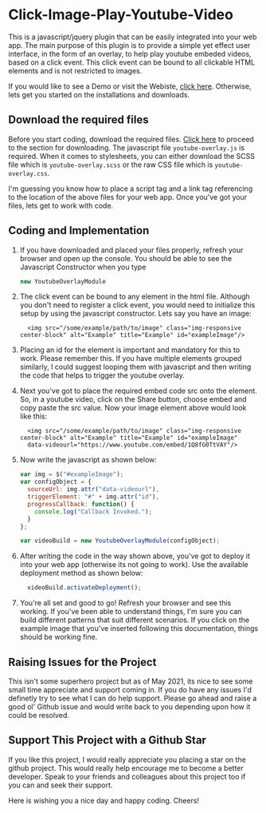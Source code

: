 # Click-Image-Play-Youtube-Video
This is a javascript/jquery plugin that can be easily integrated into your web app. The main purpose of this plugin is to provide a 
simple yet effect user interface, in the form of an overlay, to help play youtube embeded videos, based on a click event. This click 
event can be bound to all clickable HTML elements and is not restricted to images.

If you would like to see a Demo or visit the Webiste, <a href="https://sricharankrishnan.github.io/click-image-play-youtube-video/">click here</a>.
Otherwise, lets get you started on the installations and downloads.

## Download the required files
Before you start coding, download the required files. <a href="https://github.com/sricharankrishnan/click-image-play-youtube-video/tree/master/plugin-bundle-files">Click here</a> 
to proceed to the section for downloading. The javascript file `youtube-overlay.js` is required. When it comes to stylesheets, you can either download the 
SCSS file which is `youtube-overlay.scss` or the raw CSS file which is `youtube-overlay.css`.

I'm guessing you know how to place a script tag and a link tag referencing to the location of the above files for your web app. Once you've got your 
files, lets get to work with code.

## Coding and Implementation
1.  If you have downloaded and placed your files properly, refresh your browser and open up the console. You should be able to see the Javascript Constructor 
    when you type 
    ```javascript 
    new YoutubeOverlayModule
    ```

2.  The click event can be bound to any element in the html file. Although you don't need to register a click event, you would need to initialize this setup 
    by using the javascript constructor. Lets say you have an image:
    ```
      <img src="/some/example/path/to/image" class="img-responsive center-block" alt="Example" title="Example" id="exampleImage"/>
    ```

3.  Placing an id for the element is important and mandatory for this to work. Please remember this. If you have multiple elements grouped similarly, I could 
    suggest looping them with javascript and then writing the code that helps to trigger the youtube overlay.

4.  Next you've got to place the required embed code src onto the element. So, in a youtube video, click on the Share button, choose embed and copy paste the 
    src value. Now your image element above would look like this:
    ```
      <img src="/some/example/path/to/image" class="img-responsive center-block" alt="Example" title="Example" id="exampleImage"
      data-videourl="https://www.youtube.com/embed/1Q8fG0TtVAY"/>
    ```

5.  Now write the javascript as shown below:
    ```javascript
    var img = $("#exampleImage");
    var configObject = {
      sourceUrl: img.attr("data-videourl"),
      triggerElement: "#" + img.attr("id"),
      progressCallback: function() {
        console.log("Callback Invoked.");
      }
    };

    var videoBuild = new YoutubeOverlayModule(configObject);
    ```

6.  After writing the code in the way shown above, you've got to deploy it into your web app (otherwise its not going to work). Use the available deployment method as shown below:
    ```javascript
      videoBuild.activateDeployment();
    ```

7.  You're all set and good to go! Refresh your browser and see this working. If you've been able to understand things, I'm sure you can build different patterns that suit different scenarios. 
    If you click on the example image that you've inserted following this documentation, things should be working fine.

##  Raising Issues for the Project
This isn't some superhero project but as of May 2021, its nice to see some small time appreciate and support coming in. If you do have any issues 
I'd definetly try to see what I can do help support. Please go ahead and raise a good ol' Github issue and would write back to you depending upon 
how it could be resolved.

##  Support This Project with a Github Star
If you like this project, I would really appreciate you placing a star on the github project. This would really help encourage me to become a better developer.
Speak to your friends and colleagues about this project too if you can and seek their support.

Here is wishing you a nice day and happy coding. Cheers!
